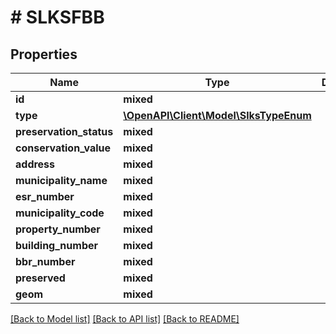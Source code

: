 # # SLKSFBB

## Properties

Name | Type | Description | Notes
------------ | ------------- | ------------- | -------------
**id** | **mixed** |  |
**type** | [**\OpenAPI\Client\Model\SlksTypeEnum**](SlksTypeEnum.md) |  |
**preservation_status** | **mixed** |  |
**conservation_value** | **mixed** |  |
**address** | **mixed** |  | [optional]
**municipality_name** | **mixed** |  | [optional]
**esr_number** | **mixed** |  | [optional]
**municipality_code** | **mixed** |  | [optional]
**property_number** | **mixed** |  | [optional]
**building_number** | **mixed** |  | [optional]
**bbr_number** | **mixed** |  | [optional]
**preserved** | **mixed** |  |
**geom** | **mixed** |  |

[[Back to Model list]](../../README.md#models) [[Back to API list]](../../README.md#endpoints) [[Back to README]](../../README.md)
